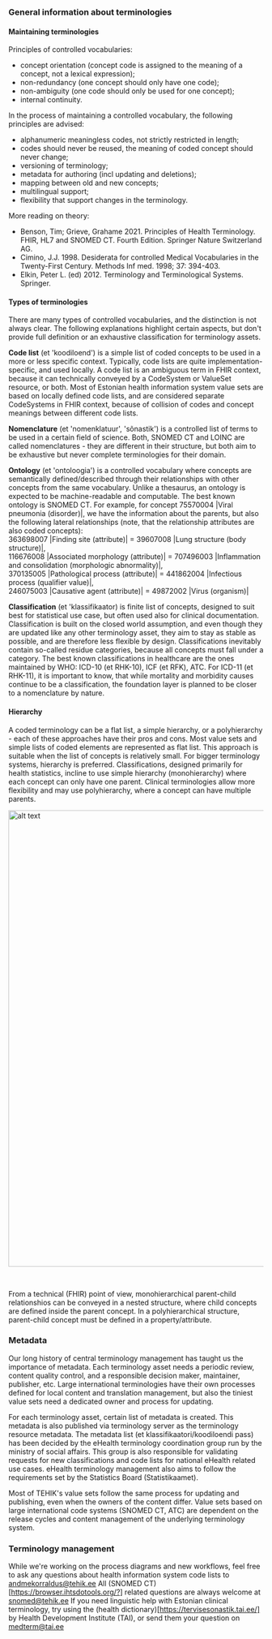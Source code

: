 ### General information about terminologies

#### Maintaining terminologies
  
Principles of controlled vocabularies:
- concept orientation (concept code is assigned to the meaning of a concept, not a lexical expression);
- non-redundancy (one concept should only have one code); 
- non-ambiguity (one code should only be used for one concept);
- internal continuity.

In the process of maintaining a controlled vocabulary, the following principles are advised:
- alphanumeric meaningless codes, not strictly restricted in length;
- codes should never be reused, the meaning of coded concept should never change;
- versioning of terminology;
- metadata for authoring (incl updating and deletions);
- mapping between old and new concepts;
- multilingual support;
- flexibility that support changes in the terminology.

More reading on theory:
- Benson, Tim; Grieve, Grahame 2021. Principles of Health Terminology. FHIR, HL7 and SNOMED CT. Fourth Edition. Springer Nature Switzerland AG.
- Cimino, J.J. 1998. Desiderata for controlled Medical Vocabularies in the Twenty-First Century. Methods Inf med. 1998; 37: 394-403. 
- Elkin, Peter L. (ed) 2012. Terminology and Terminological Systems. Springer.

#### Types of terminologies

There are many types of controlled vocabularies, and the distinction is not always clear. The following explanations highlight certain aspects, but don't provide full definition or an exhaustive classification for terminology assets.

**Code list** (et 'koodiloend') is a simple list of coded concepts to be used in a more or less specific context. Typically, code lists are quite implementation-specific, and used locally. A code list is an ambiguous term in FHIR context, because it can technically conveyed by a CodeSystem or ValueSet resource, or both. Most of Estonian health information system value sets are based on locally defined code lists, and are considered separate CodeSystems in FHIR context, because of collision of codes and concept meanings between different code lists.

**Nomenclature** (et 'nomenklatuur', 'sõnastik') is a controlled list of terms to be used in a certain field of science. Both, SNOMED CT and LOINC are called nomenclatures - they are different in their structure, but both aim to be exhaustive but never complete terminologies for their domain.

**Ontology** (et 'ontoloogia') is a controlled vocabulary where concepts are semantically defined/described through their relationships with other concepts from the same vocabulary. Unlike a thesaurus, an ontology is expected to be machine-readable and computable. The best known ontology is SNOMED CT. For example, for concept 75570004 |Viral pneumonia (disorder)|, we have the information about the parents, but also the following lateral relationships (note, that the relationship attributes are also coded concepts):  
 363698007 |Finding site (attribute)| = 39607008 |Lung structure (body structure)|,   
 116676008 |Associated morphology (attribute)| = 707496003 |Inflammation and consolidation (morphologic abnormality)|,  
 370135005 |Pathological process (attribute)| = 441862004 |Infectious process (qualifier value)|,  
 246075003 |Causative agent (attribute)| = 49872002 |Virus (organism)|  

**Classification** (et 'klassifikaator) is finite list of concepts, designed to suit best for statistical use case, but often used also for clinical documentation. Classification is built on the closed world assumption, and even though they are updated like any other terminology asset, they aim to stay as stable as possible, and are therefore less flexible by design. Classifications inevitably contain so-called residue categories, because all concepts must fall under a category. The best known classifications in healthcare are the ones maintained by WHO: ICD-10 (et RHK-10), ICF (et RFK), ATC. For ICD-11 (et RHK-11), it is important to know, that while mortality and morbidity causes continue to be a classification, the foundation layer is planned to be closer to a nomenclature by nature.

#### Hierarchy

A coded terminology can be a flat list, a simple hierarchy, or a polyhierarchy - each of these approaches have their pros and cons. Most value sets and simple lists of coded elements are represented as flat list. This approach is suitable when the list of concepts is relatively small.
For bigger terminology systems, hierarchy is preferred. Classifications, designed primarily for health statistics, incline to use simple hierarchy (monohierarchy) where each concept can only have one parent. Clinical terminologies allow more flexibility and may use polyhierarchy, where a concept can have multiple parents.

<p> <img src="codesystem-hierarchy.png" alt="alt text" width="900"/> </p>
<br clear="all"/>

From a technical (FHIR) point of view, monohierarchical parent-child relationshios can be conveyed in a nested structure, where child concepts are defined inside the parent concept. In a polyhierarchical structure, parent-child concept must be defined in a property/attribute.


### Metadata
Our long history of central terminology management has taught us the importance of metadata. Each terminology asset needs a periodic review, content quality control, and a responsible decision maker, maintainer, publisher, etc. Large international terminologies have their own processes defined for local content and translation management, but also the tiniest value sets need a dedicated owner and process for updating.

For each terminology asset, certain list of metadata is created. This metadata is also published via terminology server as the terminology resource metadata. The metadata list (et klassifikaatori/koodiloendi pass) has been decided by the eHealth terminology coordination group run by the ministry of social affairs. This group is also responsible for validating requests for new classifications and code lists for national eHealth related use cases. eHealth terminology management also aims to follow the requirements set by the Statistics Board (Statistikaamet).

Most of TEHIK's value sets follow the same process for updating and publishing, even when the owners of the content differ. Value sets based on large international code systems (SNOMED CT, ATC) are dependent on the release cycles and content management of the underlying terminology system. 

### Terminology management

While we're working on the process diagrams and new workflows, feel free to ask any questions about health information system code lists to andmekorraldus@tehik.ee
All (SNOMED CT)[https://browser.ihtsdotools.org/?] related questions are always welcome at snomed@tehik.ee 
If you need linguistic help with Estonian clinical terminology, try using the (health dictionary)[https://tervisesonastik.tai.ee/] by Health Development Institute (TAI), or send them your question on medterm@tai.ee
